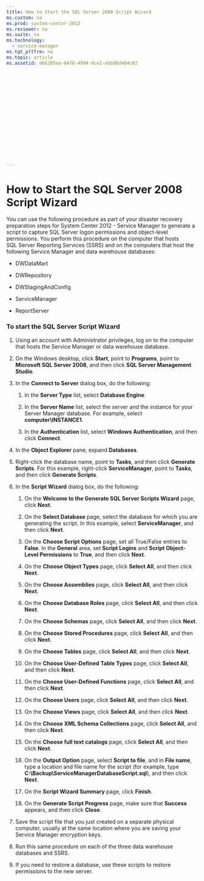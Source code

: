 ```yaml
---
title: How to Start the SQL Server 2008 Script Wizard
ms.custom: na
ms.prod: system-center-2012
ms.reviewer: na
ms.suite: na
ms.technology: 
  - service-manager
ms.tgt_pltfrm: na
ms.topic: article
ms.assetid: d66205ea-8470-4994-9ce2-ebb08d404c02


















---
```

# How to Start the SQL Server 2008 Script Wizard
You can use the following procedure as part of your disaster recovery preparation steps for System Center 2012 - Service Manager to generate a script to capture SQL Server logon permissions and object\-level permissions. You perform this procedure on the computer that hosts SQL Server Reporting Services \(SSRS\) and on the computers that host the following Service Manager and data warehouse databases:  
  
-   DWDataMart  
  
-   DWRepository  
  
-   DWStagingAndConfig  
  
-   ServiceManager  
  
-   ReportServer  
  
### To start the SQL Server Script Wizard  
  
1.  Using an account with Administrator privileges, log on to the computer that hosts the Service Manager or data warehouse database.  
  
2.  On the Windows desktop, click **Start**, point to **Programs**, point to **Microsoft SQL Server 2008**, and then click **SQL Server Management Studio**.  
  
3.  In the **Connect to Server** dialog box, do the following:  
  
    1.  In the **Server Type** list, select **Database Engine**.  
  
    2.  In the **Server Name** list, select the server and the instance for your Server Manager database. For example, select **computer\\INSTANCE1**.  
  
    3.  In the **Authentication** list, select **Windows Authentication**, and then click **Connect**.  
  
4.  In the **Object Explorer** pane, expand **Databases**.  
  
5.  Right\-click the database name, point to **Tasks**, and then click **Generate Scripts**. For this example, right\-click **ServiceManager**, point to **Tasks**, and then click **Generate Scripts**.  
  
6.  In the **Script Wizard** dialog box, do the following:  
  
    1.  On the **Welcome to the Generate SQL Server Scripts Wizard** page, click **Next**.  
  
    2.  On the **Select Database** page, select the database for which you are generating the script. In this example, select **ServiceManager**, and then click **Next**.  
  
    3.  On the **Choose Script Options** page, set all True\/False entries to **False**. In the **General** area, set **Script Logins** and **Script Object\-Level Permissions** to **True**, and then click **Next**.  
  
    4.  On the **Choose Object Types** page, click **Select All**, and then click **Next**.  
  
    5.  On the **Choose Assemblies** page, click **Select All**, and then click **Next**.  
  
    6.  On the **Choose Database Roles** page, click **Select All**, and then click **Next**.  
  
    7.  On the **Choose Schemas** page, click **Select All**, and then click **Next**.  
  
    8.  On the **Choose Stored Procedures** page, click **Select All**, and then click **Next**.  
  
    9. On the **Choose Tables** page, click **Select All**, and then click **Next**.  
  
    10. On the **Choose User\-Defined Table Types** page, click **Select All**, and then click **Next**.  
  
    11. On the **Choose User\-Defined Functions** page, click **Select All**, and then click **Next**.  
  
    12. On the **Choose Users** page, click **Select All**, and then click **Next**.  
  
    13. On the **Choose Views** page, click **Select All**, and then click **Next**.  
  
    14. On the **Choose XML Schema Collections** page, click **Select All**, and then click **Next**.  
  
    15. On the **Choose full text catalogs** page, click **Select All**, and then click **Next**.  
  
    16. On the **Output Option** page, select **Script to file**, and in **File name**, type a location and file name for the script \(for example, type **C:\\Backup\\ServiceManagerDatabaseScript.sql**\), and then click **Next**.  
  
    17. On the **Script Wizard Summary** page, click **Finish**.  
  
    18. On the **Generate Script Progress** page, make sure that **Success** appears, and then click **Close**.  
  
7.  Save the script file that you just created on a separate physical computer, usually at the same location where you are saving your Service Manager encryption keys.  
  
8.  Run this same procedure on each of the three data warehouse databases and SSRS.  
  
9. If you need to restore a database, use these scripts to restore permissions to the new server.
